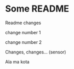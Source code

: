 # Some README

Readme changes

change number 1

change number 2

Changes, changes... (sensor)


Ala ma kota